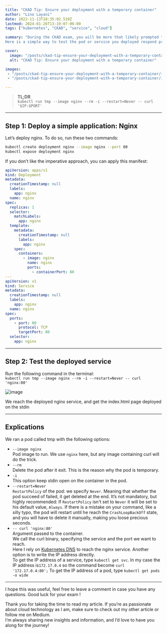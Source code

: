 ```yaml
---
title: "CKAD Tip: Ensure your deployment with a temporary container"
author: "Lino Layani"
date: 2022-11-13T18:35:02.510Z
lastmod: 2024-01-26T13:19:07-06:00
tags: ["kubernetes", "CKAD", "service", "cloud"]

summary: "During the CKAD exam, you will be more that likely prompted to deploy a service. 
Here is a simple way to test the pod or service you deployed respond properly."

cover:
  image: "/posts/ckad-tip-ensure-your-deployment-with-a-temporary-container/images/1.jpeg"
  alt: "CKAD Tip: Ensure your deployment with a temporary container"

images:
 - "/posts/ckad-tip-ensure-your-deployment-with-a-temporary-container/images/1.jpeg"
 - "/posts/ckad-tip-ensure-your-deployment-with-a-temporary-container/images/2.png"

---
```


> **TL;DR**  
> `kubectl run tmp --image nginx --rm -i --restart=Never -- curl '$IP:$PORT'`

---

## Step 1: Deploy a simple application: Nginx

Let’s deploy nginx. To do so, run these two commands:

```bash
kubectl create deployment nginx --image nginx --port 80
kubectl expose deployment nginx
```

If you don’t like the imperative approach, you can apply this manifest:

```yaml
apiVersion: apps/v1
kind: Deployment
metadata:
  creationTimestamp: null
  labels:
    app: nginx
  name: nginx
spec:
  replicas: 1
  selector:
    matchLabels:
      app: nginx
  template:
    metadata:
      creationTimestamp: null
      labels:
        app: nginx
    spec:
      containers:
        - image: nginx
          name: nginx
          ports:
            - containerPort: 80
---
apiVersion: v1
kind: Service
metadata:
  creationTimestamp: null
  labels:
    app: nginx
  name: nginx
spec:
  ports:
    - port: 80
      protocol: TCP
      targetPort: 80
  selector:
    app: nginx
```

---

## Step 2: Test the deployed service

Run the following command in the terminal:  
`kubectl run tmp --image nginx --rm -i --restart=Never -- curl 'nginx:80'`

![image](/posts/ckad-tip-ensure-your-deployment-with-a-temporary-container/images/2.png#center)

We reach the deployed nginx service, and get the index.html page deployed on the stdin

---

## Explications

We ran a pod called tmp with the following options:

- `--image nginx`  
  Pod image to run. We use `nginx` here, but any image containing curl will do the trick.
- `--rm`  
  Delete the pod after it exit. This is the reason why the pod is temporary.
- `-i`  
  This option keep stdin open on the container in the pod.
- `--restart=Never`  
  `RestartPolicy` of the pod: we specify `Never`. Meaning that whether the pod succeed of failed, it get deleted at the end.
  It’s not mandatory, but highly recommended: If `RestartPolicy` isn't set to `Never` it will be set to his default value, `Always`. If there is a mistake on your command, like a silly typo, the pod will restart until he reach the `CrashLoopBackOff` state, and you will have to delete it manually, making you loose precious seconds.
- `-- curl 'nginx:80'`  
  Argument passed to the container.  
  We call the curl binary, specifying the service and the port we want to reach.  
  Here I rely on [Kubernetes DNS](https://kubernetes.io/docs/concepts/services-networking/dns-pod-service/) to reach the nginx service. Another option is to write the IP address directly.  
  To get the IP address of a service, type `kubectl get svc`. In my case the IP address is`172.17.0.4` so the command become `curl '172.17.0.4:80';`
  To get the IP address of a pod, type `kubectl get pods -o wide`

---

I hope this was useful, feel free to leave a comment in case you have any questions. Good luck for your exam !

Thank you for taking the time to read my article. If you’re as passionate about cloud technology as I am, make sure to check out my other article or follow me on Medium.  
I‘m always sharing new insights and information, and I’d love to have you along for the journey!
